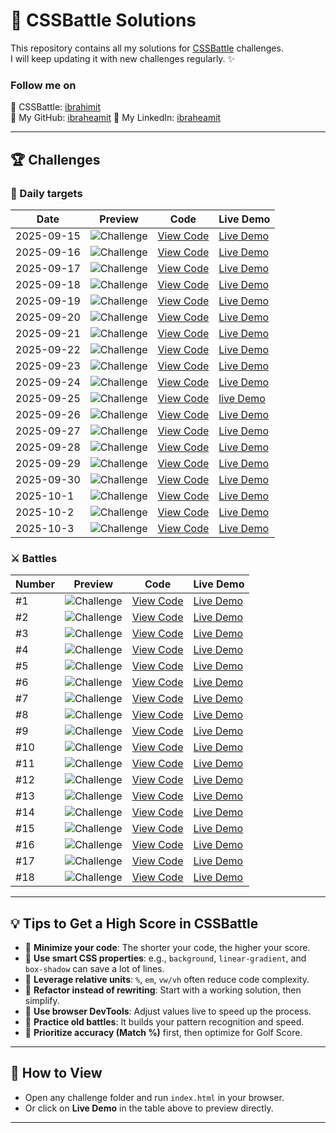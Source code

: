 # 🎨 CSSBattle Solutions

This repository contains all my solutions for [CSSBattle](https://cssbattle.dev/) challenges.  
I will keep updating it with new challenges regularly. ✨

### Follow me on

🔗 CSSBattle: [ibrahimit](https://cssbattle.dev/player/ibrahimit)  
🔗 My GitHub: [ibraheamit](https://github.com/ibraheamit)
🔗 My LinkedIn: [ibraheamit](https://www.linkedin.com/in/ibraheamit/)

---

## 🏆 Challenges

### 📅 Daily targets

| Date       | Preview                                         | Code                                          | Live Demo                                                                            |
| ---------- | ----------------------------------------------- | --------------------------------------------- | ------------------------------------------------------------------------------------ |
| 2025-09-15 | ![Challenge](challenges/2025-09-15/preview.png) | [View Code](challenges/2025-09-15/index.html) | [Live Demo](https://ibraheamit.github.io/cssbattle-solutions/challenges/2025-09-15/) |
| 2025-09-16 | ![Challenge](challenges/2025-09-16/preview.png) | [View Code](challenges/2025-09-16/index.html) | [Live Demo](https://ibraheamit.github.io/cssbattle-solutions/challenges/2025-09-16/) |
| 2025-09-17 | ![Challenge](challenges/2025-09-17/preview.png) | [View Code](challenges/2025-09-17/index.html) | [Live Demo](https://ibraheamit.github.io/cssbattle-solutions/challenges/2025-09-17/) |
| 2025-09-18 | ![Challenge](challenges/2025-09-18/preview.png) | [View Code](challenges/2025-09-18/index.html) | [Live Demo](https://ibraheamit.github.io/cssbattle-solutions/challenges/2025-09-18/) |
| 2025-09-19 | ![Challenge](challenges/2025-09-19/preview.png) | [View Code](challenges/2025-09-19/index.html) | [Live Demo](https://ibraheamit.github.io/cssbattle-solutions/challenges/2025-09-19/) |
| 2025-09-20 | ![Challenge](challenges/2025-09-20/preview.png) | [View Code](challenges/2025-09-20/index.html) | [Live Demo](https://ibraheamit.github.io/cssbattle-solutions/challenges/2025-09-20/) |
| 2025-09-21 | ![Challenge](challenges/2025-09-21/preview.png) | [View Code](challenges/2025-09-21/index.html) | [Live Demo](https://ibraheamit.github.io/cssbattle-solutions/challenges/2025-09-21/) |
| 2025-09-22 | ![Challenge](challenges/2025-09-22/preview.png) | [View Code](challenges/2025-09-22/index.html) | [Live Demo](https://ibraheamit.github.io/cssbattle-solutions/challenges/2025-09-22/) |
| 2025-09-23 | ![Challenge](challenges/2025-09-23/preview.png) | [View Code](challenges/2025-09-23/index.html) | [Live Demo](https://ibraheamit.github.io/cssbattle-solutions/challenges/2025-09-23/) |
| 2025-09-24 | ![Challenge](challenges/2025-09-24/preview.png) | [View Code](challenges/2025-09-24/index.html) | [Live Demo](https://ibraheamit.github.io/cssbattle-solutions/challenges/2025-09-24/) |
| 2025-09-25 | ![Challenge](challenges/2025-09-25/preview.png) | [View Code](challenges/2025-09-25/index.html) | [live Demo](https://ibraheamit.github.io/cssbattle-solutions/challenges/2025-09-25/) |
| 2025-09-26 | ![Challenge](challenges/2025-09-26/preview.png) | [View Code](challenges/2025-09-26/index.html) | [Live Demo](https://ibraheamit.github.io/cssbattle-solutions/challenges/2025-09-26/) |
| 2025-09-27 | ![Challenge](challenges/2025-09-27/preview.png) | [View Code](challenges/2025-09-27/index.html) | [Live Demo](https://ibraheamit.github.io/cssbattle-solutions/challenges/2025-09-27/) |
| 2025-09-28 | ![Challenge](challenges/2025-09-28/preview.png) | [View Code](challenges/2025-09-28/index.html) | [Live Demo](https://ibraheamit.github.io/cssbattle-solutions/challenges/2025-09-28/) |
| 2025-09-29 | ![Challenge](challenges/2025-09-29/preview.png) | [View Code](challenges/2025-09-29/index.html) | [Live Demo](https://ibraheamit.github.io/cssbattle-solutions/challenges/2025-09-29/) |
| 2025-09-30 | ![Challenge](challenges/2025-09-30/preview.png) | [View Code](challenges/2025-09-30/index.html) | [Live Demo](https://ibraheamit.github.io/cssbattle-solutions/challenges/2025-09-30/) |
| 2025-10-1  | ![Challenge](challenges/2025-10-1/preview.png)  | [View Code](challenges/2025-10-1/index.html)  | [Live Demo](https://ibraheamit.github.io/cssbattle-solutions/challenges/2025-10-1/)  |
| 2025-10-2  | ![Challenge](challenges/2025-10-2/preview.png)  | [View Code](challenges/2025-10-2/index.html)  | [Live Demo](https://ibraheamit.github.io/cssbattle-solutions/challenges/2025-10-2/)  |
| 2025-10-3  | ![Challenge](challenges/2025-10-3/preview.png)  | [View Code](challenges/2025-10-3/index.html)  | [Live Demo](https://ibraheamit.github.io/cssbattle-solutions/challenges/2025-10-3/)  |

### ⚔️ Battles

| Number | Preview                                                   | Code                                                         | Live Demo                                                                                           |
| ------ | --------------------------------------------------------- | ------------------------------------------------------------ | --------------------------------------------------------------------------------------------------- |
| #1     | ![Challenge](challenges/Battles/1-Pilot-Battle/1/1.png)   | [View Code](challenges/Battles/1-Pilot-Battle/1/index.html)  | [Live Demo](https://ibraheamit.github.io/cssbattle-solutions/challenges/Battles/1-Pilot-Battle/1/)  |
| #2     | ![Challenge](challenges/Battles/1-Pilot-Battle/2/2.png)   | [View Code](challenges/Battles/1-Pilot-Battle/2/index.html)  | [Live Demo](https://ibraheamit.github.io/cssbattle-solutions/challenges/Battles/1-Pilot-Battle/2/)  |
| #3     | ![Challenge](challenges/Battles/1-Pilot-Battle/3/3.png)   | [View Code](challenges/Battles/1-Pilot-Battle/3/index.html)  | [Live Demo](https://ibraheamit.github.io/cssbattle-solutions/challenges/Battles/1-Pilot-Battle/3/)  |
| #4     | ![Challenge](challenges/Battles/1-Pilot-Battle/4/4.png)   | [View Code](challenges/Battles/1-Pilot-Battle/4/index.html)  | [Live Demo](https://ibraheamit.github.io/cssbattle-solutions/challenges/Battles/1-Pilot-Battle/4/)  |
| #5     | ![Challenge](challenges/Battles/1-Pilot-Battle/5/5.png)   | [View Code](challenges/Battles/1-Pilot-Battle/5/index.html)  | [Live Demo](https://ibraheamit.github.io/cssbattle-solutions/challenges/Battles/1-Pilot-Battle/5/)  |
| #6     | ![Challenge](challenges/Battles/1-Pilot-Battle/6/6.png)   | [View Code](challenges/Battles/1-Pilot-Battle/6/index.html)  | [Live Demo](https://ibraheamit.github.io/cssbattle-solutions/challenges/Battles/1-Pilot-Battle/6/)  |
| #7     | ![Challenge](challenges/Battles/1-Pilot-Battle/7/7.png)   | [View Code](challenges/Battles/1-Pilot-Battle/7/index.html)  | [Live Demo](https://ibraheamit.github.io/cssbattle-solutions/challenges/Battles/1-Pilot-Battle/7/)  |
| #8     | ![Challenge](challenges/Battles/1-Pilot-Battle/8/8.png)   | [View Code](challenges/Battles/1-Pilot-Battle/8/index.html)  | [Live Demo](https://ibraheamit.github.io/cssbattle-solutions/challenges/Battles/1-Pilot-Battle/8/)  |
| #9     | ![Challenge](challenges/Battles/1-Pilot-Battle/9/9.png)   | [View Code](challenges/Battles/1-Pilot-Battle/9/index.html)  | [Live Demo](https://ibraheamit.github.io/cssbattle-solutions/challenges/Battles/1-Pilot-Battle/9/)  |
| #10    | ![Challenge](challenges/Battles/1-Pilot-Battle/10/10.png) | [View Code](challenges/Battles/1-Pilot-Battle/10/index.html) | [Live Demo](https://ibraheamit.github.io/cssbattle-solutions/challenges/Battles/1-Pilot-Battle/10/) |
| #11    | ![Challenge](challenges/Battles/1-Pilot-Battle/11/11.png) | [View Code](challenges/Battles/1-Pilot-Battle/11/index.html) | [Live Demo](https://ibraheamit.github.io/cssbattle-solutions/challenges/Battles/1-Pilot-Battle/11/) |
| #12    | ![Challenge](challenges/Battles/1-Pilot-Battle/12/12.png) | [View Code](challenges/Battles/1-Pilot-Battle/12/index.html) | [Live Demo](https://ibraheamit.github.io/cssbattle-solutions/challenges/Battles/1-Pilot-Battle/12/) |
| #13    | ![Challenge](challenges/Battles/2-Visibility/13/13.png)   | [View Code](challenges/Battles/2-Visibility/13/index.html)   | [Live Demo](https://ibraheamit.github.io/cssbattle-solutions/challenges/Battles/2-Visibility/13/)   |
| #14    | ![Challenge](challenges/Battles/2-Visibility/14/14.png)   | [View Code](challenges/Battles/2-Visibility/14/index.html)   | [Live Demo](https://ibraheamit.github.io/cssbattle-solutions/challenges/Battles/2-Visibility/14/)   |
| #15    | ![Challenge](challenges/Battles/2-Visibility/15/15.png)   | [View Code](challenges/Battles/2-Visibility/15/index.html)   | [Live Demo](http://ibraheamit.github.io/cssbattle-solutions/challenges/Battles/2-Visibility/15/)    |
| #16    | ![Challenge](challenges/Battles/2-Visibility/16/16.png)   | [View Code](challenges/Battles/2-Visibility/16/index.html)   | [Live Demo](http://ibraheamit.github.io/cssbattle-solutions/challenges/Battles/2-Visibility/16/)    |
| #17    | ![Challenge](challenges/Battles/2-Visibility/17/17.png)   | [View Code](challenges/Battles/2-Visibility/17/index.html)   | [Live Demo](https://ibraheamit.github.io/cssbattle-solutions/challenges/Battles/2-Visibility/17/)   |
| #18    | ![Challenge](challenges/Battles/2-Visibility/18/18.png)   | [View Code](challenges/Battles/2-Visibility/18/index.html)   | [Live Demo](https://ibraheamit.github.io/cssbattle-solutions/challenges/Battles/2-Visibility/18/)   |

---

## 💡 Tips to Get a High Score in CSSBattle

- 🔹 **Minimize your code**: The shorter your code, the higher your score.
- 🔹 **Use smart CSS properties**: e.g., `background`, `linear-gradient`, and `box-shadow` can save a lot of lines.
- 🔹 **Leverage relative units**: `%`, `em`, `vw/vh` often reduce code complexity.
- 🔹 **Refactor instead of rewriting**: Start with a working solution, then simplify.
- 🔹 **Use browser DevTools**: Adjust values live to speed up the process.
- 🔹 **Practice old battles**: It builds your pattern recognition and speed.
- 🔹 **Prioritize accuracy (Match %)** first, then optimize for Golf Score.

---

## 🚀 How to View

- Open any challenge folder and run `index.html` in your browser.
- Or click on **Live Demo** in the table above to preview directly.

---
